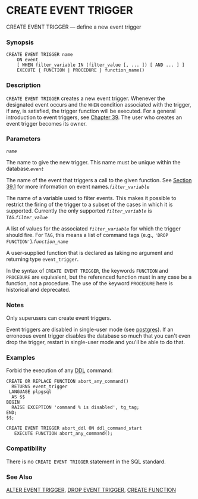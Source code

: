 # CREATE EVENT TRIGGER

CREATE EVENT TRIGGER — define a new event trigger

### Synopsis

```
CREATE EVENT TRIGGER name
    ON event
    [ WHEN filter_variable IN (filter_value [, ... ]) [ AND ... ] ]
    EXECUTE { FUNCTION | PROCEDURE } function_name()
```

### Description

`CREATE EVENT TRIGGER` creates a new event trigger. Whenever the designated event occurs and the `WHEN` condition associated with the trigger, if any, is satisfied, the trigger function will be executed. For a general introduction to event triggers, see [Chapter 39](https://www.postgresql.org/docs/13/event-triggers.html). The user who creates an event trigger becomes its owner.

### Parameters

_`name`_

The name to give the new trigger. This name must be unique within the database._`event`_

The name of the event that triggers a call to the given function. See [Section 39.1](https://www.postgresql.org/docs/13/event-trigger-definition.html) for more information on event names._`filter_variable`_

The name of a variable used to filter events. This makes it possible to restrict the firing of the trigger to a subset of the cases in which it is supported. Currently the only supported _`filter_variable`_ is `TAG`._`filter_value`_

A list of values for the associated _`filter_variable`_ for which the trigger should fire. For `TAG`, this means a list of command tags (e.g., `'DROP FUNCTION'`)._`function_name`_

A user-supplied function that is declared as taking no argument and returning type `event_trigger`.

In the syntax of `CREATE EVENT TRIGGER`, the keywords `FUNCTION` and `PROCEDURE` are equivalent, but the referenced function must in any case be a function, not a procedure. The use of the keyword `PROCEDURE` here is historical and deprecated.

### Notes

Only superusers can create event triggers.

Event triggers are disabled in single-user mode (see [postgres](https://www.postgresql.org/docs/13/app-postgres.html)). If an erroneous event trigger disables the database so much that you can't even drop the trigger, restart in single-user mode and you'll be able to do that.

### Examples

Forbid the execution of any [DDL](https://www.postgresql.org/docs/13/ddl.html) command:

```
CREATE OR REPLACE FUNCTION abort_any_command()
  RETURNS event_trigger
 LANGUAGE plpgsql
  AS $$
BEGIN
  RAISE EXCEPTION 'command % is disabled', tg_tag;
END;
$$;

CREATE EVENT TRIGGER abort_ddl ON ddl_command_start
   EXECUTE FUNCTION abort_any_command();
```

### Compatibility

There is no `CREATE EVENT TRIGGER` statement in the SQL standard.

### See Also

[ALTER EVENT TRIGGER](https://www.postgresql.org/docs/13/sql-altereventtrigger.html), [DROP EVENT TRIGGER](https://www.postgresql.org/docs/13/sql-dropeventtrigger.html), [CREATE FUNCTION](https://www.postgresql.org/docs/13/sql-createfunction.html)
